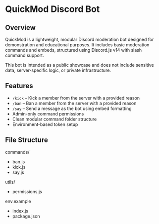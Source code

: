 # QuickMod Discord Bot

## Overview
QuickMod is a lightweight, modular Discord moderation bot designed for demonstration and educational purposes. It includes basic moderation commands and embeds, structured using Discord.js v14 with slash command support.

This bot is intended as a public showcase and does not include sensitive data, server-specific logic, or private infrastructure.

## Features
- `/kick` – Kick a member from the server with a provided reason
- `/ban` – Ban a member from the server with a provided reason
- `/say` – Send a message as the bot using embed formatting
- Admin-only command permissions
- Clean modular command folder structure
- Environment-based token setup

## File Structure
commands/
- ban.js
- kick.js
- say.js

utils/
- permissions.js

env.example
- index.js
- package.json
